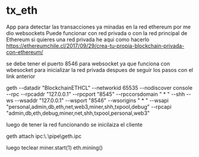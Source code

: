 # tx_eth
App para detectar las transacciones ya minadas en la red ethereum por me dio websockets
Puede funcionar con red privada o con la red principal de Ethereum
si quieres  una red privada he aqui como hacerlo https://ethereumchile.cl/2017/09/29/crea-tu-propia-blockchain-privada-con-ethereum/

se debe tener el puerto 8546 para websocket ya que funciona con wbesocket
para inicializar la red privada despues de seguir los pasos con el link anterior

geth --datadir "BlockchainETHCL" --networkid 65535 --nodiscover console --rpc --rpcaddr "127.0.0.1" --rpcport "8545" --rpccorsdomain " * " --shh --ws --wsaddr "127.0.0.1" --wsport "8546" --wsorigins " * " --wsapi "personal,admin,db,eth,net,web3,miner,shh,txpool,debug" --rpcapi "admin,db,eth,debug,miner,net,shh,txpool,personal,web3"

luego de tener la red funcionando se inicilaiza el cliente

geth attach ipc:\\.\pipe\geth.ipc

luego teclear
miner.start(1)
eth.mining()
